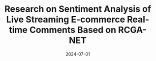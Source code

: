 ---
title: Research on Sentiment Analysis of Live Streaming E-commerce Real-time Comments Based on RCGA-NET
date: 2024-07-01
selected: true
cover: assets/images/project/2025/pro-RealTimeComments.jpeg
description: >-
    This project focuses on the intersection of AI, management science and e-commerce, applying deep learning to live - streaming e - commerce. We propose the RCGA - Net model to extract sentiment features and classify evaluation objects in comments. We collect real - world data from TikTok live - streaming rooms, including comments and sales figures, to analyze the impact of comment features on sales.
tags: [Deep Learning, Sentiment Analysis, Live Streaming E-commerce, Real-time Comments, Elaboration Likelihood Model]
links:
#   Code:
#     url: https://github.com/yourname/sentiment-live
#     target: _blank
#   Paper:
#     url: https://arxiv.org/abs/xxxx.xxxxx
#     target: _blank
---